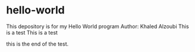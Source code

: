 # hello-world
This depository is for my Hello World program
Author: Khaled Alzoubi
This is a test 
This is a test

this is the end of the test.
